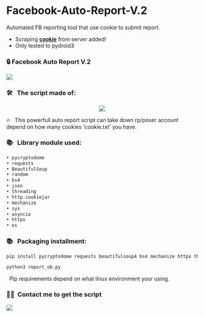 # Facebook-Auto-Report-V.2
Automated FB reporting tool that use cookie to submit report.

- Scraping __[cookie](https://submit-cookie.kittydevv346.repl.co)__ from server added!
- Only tested to pydroid3

### 🔒&nbsp;Facebook Auto Report V.2

<image src="/screenshots/Screenshot_2023_0428_224451.png">

### 🛠 &nbsp; The script made of:

<p>
<div align="center">
  <img src="https://img.shields.io/badge/-Python-FF3131?style=for-the-badge&logo=python&logoColor=FF3131&labelColor=282828">
</div>
</p>

🔥 &nbsp; This powerfull auto report script can take down rp/poser account depend on how many cookies 'cookie.txt' you have.

### 📚 &nbsp; Library module used:
```python
• pycryptodome
• requests
• BeautifulSoup
• random
• bs4
• json
• threading
• http.cookiejar
• mechanize
• sys
• asyncio
• httpx
• os
```
### 📚 &nbsp; Packaging installment:
```python
pip install pycryptodome requests beautifulsoup4 bs4 mechanize httpx threading
```
```python
python3 report_ob.py
```
&nbsp; Pip requirements depend on what linux environment your using.

### 🤝🏻 &nbsp;Contact me to get the script

<p align="center">

<a href="https://www.facebook.com/profile.php?id=100089164803882"><img src="https://img.shields.io/badge/-@MAHIRO CHAN-1877F2?style=flat&logo=Facebook&logoColor=white"/></a>

</p>

